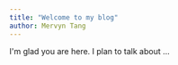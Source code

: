 ```yaml
---
title: "Welcome to my blog"
author: Mervyn Tang
---
```


I'm glad you are here. I plan to talk about ...
